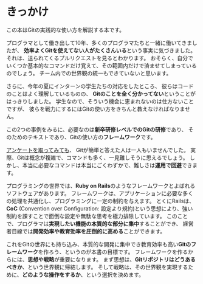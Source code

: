 # きっかけ

この本はGitの実践的な使い方を解説する本です。

プログラマとして働き出して10年、多くのプログラマたちと一緒に働いてきましたが、
**効率よくGitを使えてない人がたくさんいる**という事実に気づきました。
それは、送られてくるプルリクエストを見るとわかります。
おそらく、自分でいくつか基本的なコマンドだけ覚えて、その範囲内だけで済ませてしまっているのでしょう。
チーム内での世界観の統一もできていないと思います。

さらに、今年の夏にインターンの学生たちの対応をしたところ、
彼らはコードのことはよく理解しているものの、
**Gitのことを全く分かってない**ということがはっきりしました。
学生なので、そういう機会に恵まれないのは仕方ないことですが、
彼らを戦力にするにはGitの使い方をきちんと教えなければなりません。

この2つの事例をみるに、必要なのは**新卒研修レベルでのGitの研修**であり、
そのためのテキストであり、Gitの使い方の**フレームワーク**です。

[アンケートを取ってみても](https://friends.nico/@masarakki/99029193793209339)、
Gitが簡単と答えた人は一人もいませんでした。
実際、Gitは概念が複雑で、コマンドも多く、一見難しそうに思えるでしょう。
しかし、本当に必要なコマンドは本当にごくわずかで、難しさは**運用で回避**できます。

プログラミングの世界では、**Ruby on Rails**のようなフレームワークとよばれるソフトウェアがあります。
フレームワークは、アプリケーションに必要な多くの処理を共通化し、プログラミングに一定の制約を与えます。
とくにRailsは、**CoC** (Convention over Configuration: 設定より規約)という思想により、強い制約を課すことで面倒な設定や無駄な思考を極力排除しています。
このことで、プログラマは**実現したい機能の本質的な部分に集中**することができ、
経営者目線では**開発効率や教育効率を圧倒的に高める**ことができます。

これをGitの世界にも持ち込み、本質的な開発に集中でき教育効率も高い**Gitのフレームワーク**を作ろう、というのが本書の目標です。
フレームワークを作るからには、**思想や戦略**が重要になります。
まず思想は、**Gitリポジトリはどうあるべきか**、という世界観に帰結します。
そして戦略は、その世界観を実現するために、**どのような操作をするか**、という選択を決めます。
